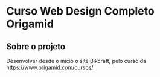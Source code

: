# Curso Web Design Completo Origamid 

## Sobre o projeto 
  Desenvolver desde o início o site Bikcraft, pelo curso da https://www.origamid.com/cursos/
  
  
  


